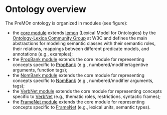 Ontology overview
===

The PreMOn ontology is organized in modules (see figure):

  * the [core module](ontology/core.html) extends [lemon](http://www.w3.org/community/ontolex/wiki/Final_Model_Specification) (Lexical Model for Ontologies) by the [Ontology-Lexica Community Group](https://www.w3.org/community/ontolex/) at W3C and defines the main abstractions for modeling semantic classes with their semantic roles, their relations, mappings between different predicate models, and annotations (e.g., examples);
  * the [PropBank module](ontology/pb.html) extends the core module for representing concepts specific to [PropBank](https://verbs.colorado.edu/~mpalmer/projects/ace.html) (e.g., numbered/modifier/agentive arguments, function tags);
  * the [NomBank module](ontology/nb.html) extends the core module for representing concepts specific to [NomBank](http://nlp.cs.nyu.edu/meyers/NomBank.html) (e.g., numbered/modifier arguments, tags);
  * the [VerbNet module](ontology/vn.html) extends the core module for representing concepts specific to [VerbNet](https://verbs.colorado.edu/~mpalmer/projects/verbnet.html) (e.g., thematic roles, restrictions, syntactic frames);
  * the [FrameNet module](ontology/fn.html) extends the core module for representing concepts specific to [FrameNet](https://framenet.icsi.berkeley.edu/) (e.g., lexical units, semantic types).


<div style="text-align: center; padding-top: 20px; padding-bottom: 20px">
<object type="image/svg+xml" data="images/modules.svg"></object>
</div>
